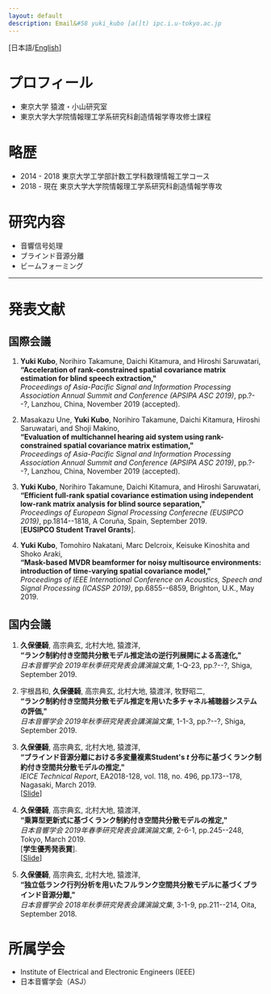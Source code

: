 ```yaml
---
layout: default
description: Email&#58 yuki_kubo [a(]t) ipc.i.u-tokyo.ac.jp
---
```


\[日本語/[English](./index_en.html)\]


# プロフィール

*   東京大学 猿渡・小山研究室
*   東京大学大学院情報理工学系研究科創造情報学専攻修士課程

# 略歴

*   2014 - 2018 東京大学工学部計数工学科数理情報工学コース
*   2018 - 現在 東京大学大学院情報理工学系研究科創造情報学専攻

# 研究内容

*   音響信号処理
*   ブラインド音源分離
*   ビームフォーミング

* * *

# 発表文献

## 国際会議

1.  **Yuki Kubo**, Norihiro Takamune, Daichi Kitamura, and Hiroshi Saruwatari,  
    **“Acceleration of rank-constrained spatial covariance matrix estimation for blind speech extraction,"**  
    _Proceedings of Asia-Pacific Signal and Information Processing Association Annual Summit and Conference (APSIPA ASC 2019)_, pp.?--?, Lanzhou, China, November 2019 (accepted).

2.  Masakazu Une, **Yuki Kubo**, Norihiro Takamune, Daichi Kitamura, Hiroshi Saruwatari, and Shoji Makino,  
    **“Evaluation of multichannel hearing aid system using rank-constrained spatial covariance matrix estimation,"**  
    _Proceedings of Asia-Pacific Signal and Information Processing Association Annual Summit and Conference (APSIPA ASC 2019)_, pp.?--?, Lanzhou, China, November 2019 (accepted).

3.  **Yuki Kubo**, Norihiro Takamune, Daichi Kitamura, and Hiroshi Saruwatari,  
    **“Efficient full-rank spatial covariance estimation using independent low-rank matrix analysis for blind source separation,"**  
    _Proceedings of European Signal Processing Conferecne (EUSIPCO 2019)_, pp.1814--1818, A Coruña, Spain, September 2019.  
    \[**EUSIPCO Student Travel Grants**].  

4.  **Yuki Kubo**, Tomohiro Nakatani, Marc Delcroix, Keisuke Kinoshita and Shoko Araki,  
    **“Mask-based MVDR beamformer for noisy multisource environments: introduction of time-varying spatial covariance model,"**  
    _Proceedings of IEEE International Conference on Acoustics, Speech and Signal Processing (ICASSP 2019)_, pp.6855--6859, Brighton, U.K., May 2019.

## 国内会議

1. **久保優騎**, 高宗典玄, 北村大地, 猿渡洋,  
    **“ランク制約付き空間共分散モデル推定法の逆行列展開による高速化,"**  
    _日本音響学会 2019年秋季研究発表会講演論文集_, 1-Q-23, pp.?--?, Shiga, September 2019.

2. 宇根昌和, **久保優騎**, 高宗典玄, 北村大地, 猿渡洋, 牧野昭二,  
    **“ランク制約付き空間共分散モデル推定を用いた多チャネル補聴器システムの評価,"**  
    _日本音響学会 2019年秋季研究発表会講演論文集_, 1-1-3, pp.?--?, Shiga, September 2019.

3. **久保優騎**, 高宗典玄, 北村大地, 猿渡洋,  
    **“ブラインド音源分離における多変量複素Student's _t_ 分布に基づくランク制約付き空間共分散モデルの推定,"**  
    _IEICE Technical Report_, EA2018-128, vol. 118, no. 496, pp.173--178, Nagasaki, March 2019.  
    \[[Slide](https://speakerdeck.com/yuinityk/buraindoyin-yuan-fen-li-niokeruduo-bian-liang-fu-su-students-t-fen-bu-niji-dukurankuzhi-yue-fu-kikong-jian-gong-fen-san-moderufalsetui-ding)\]

4. **久保優騎**, 高宗典玄, 北村大地, 猿渡洋,  
    **“乗算型更新式に基づくランク制約付き空間共分散モデルの推定,"**  
    _日本音響学会 2019年春季研究発表会講演論文集_, 2-6-1, pp.245--248, Tokyo, March 2019.  
    \[**学生優秀発表賞**].  
    \[[Slide](https://speakerdeck.com/yuinityk/cheng-suan-xing-geng-xin-shi-niji-dukurankuzhi-yue-fu-kikong-jian-gong-fen-san-moderufalsetui-ding)\]

5. **久保優騎**, 高宗典玄, 北村大地, 猿渡洋,  
    **“独立低ランク行列分析を用いたフルランク空間共分散モデルに基づくブラインド音源分離,"**  
    _日本音響学会 2018年秋季研究発表会講演論文集_, 3-1-9, pp.211--214, Oita, September 2018.

# 所属学会

*   Institute of Electrical and Electronic Engineers (IEEE)
*   日本音響学会（ASJ）
